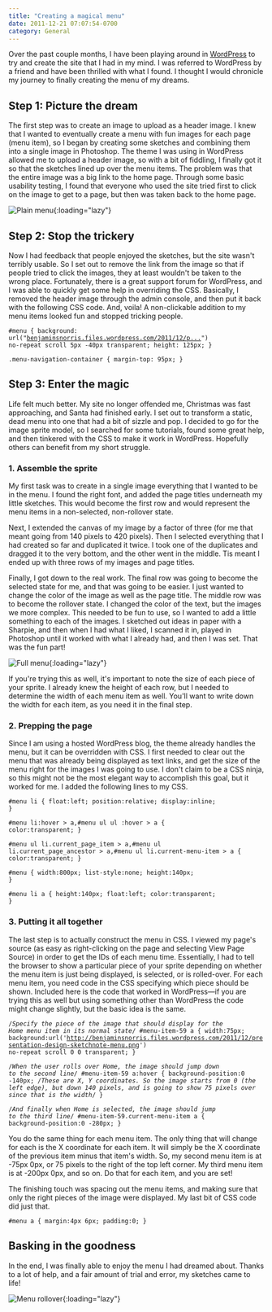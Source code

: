 ```yaml
---
title: "Creating a magical menu"
date: 2011-12-21 07:07:54-0700
category: General
---
```


Over the past couple months, I have been playing around in <a href="http://www.wordpress.com">WordPress</a> to try and create the site that I had in my mind. I was referred to WordPress by a friend and have been thrilled with what I found. I thought I would chronicle my journey to finally creating the menu of my dreams.
<h2>Step 1: Picture the dream</h2>
The first step was to create an image to upload as a header image. I knew that I wanted to eventually create a menu with fun images for each page (menu item), so I began by creating some sketches and combining them into a single image in Photoshop. The theme I was using in WordPress allowed me to upload a header image, so with a bit of fiddling, I finally got it so that the sketches lined up over the menu items. The problem was that the entire image was a big link to the home page. Through some basic usability testing, I found that everyone who used the site tried first to click on the image to get to a page, but then was taken back to the home page.

![Plain menu](https://media.bennorris.org/images/posts/menu/header-menu-plain.png){:loading="lazy"}

<h2>Step 2: Stop the trickery</h2>
Now I had feedback that people enjoyed the sketches, but the site wasn't terribly usable. So I set out to remove the link from the image so that if people tried to click the images, they at least wouldn't be taken to the wrong place. Fortunately, there is a great support forum for WordPress, and I was able to quickly get some help in overriding the CSS. Basically, I removed the header image through the admin console, and then put it back with the following CSS code. And, voila! A non-clickable addition to my menu items looked fun and stopped tricking people.

<code>#menu {
background: url("[benjaminsnorris.files.wordpress.com/2011/12/p...](http://benjaminsnorris.files.wordpress.com/2011/12/presentations-design-sketchnotes-header.png)") no-repeat scroll 5px -40px transparent;
height: 125px;
}</code>

<code>.menu-navigation-container {
margin-top: 95px;
}</code>
<h2>Step 3: Enter the magic</h2>
Life felt much better. My site no longer offended me, Christmas was fast approaching, and Santa had finished early. I set out to transform a static, dead menu into one that had a bit of sizzle and pop. I decided to go for the image sprite model, so I searched for some tutorials, found some great help, and then tinkered with the CSS to make it work in WordPress. Hopefully others can benefit from my short struggle.
<h3>1. Assemble the sprite</h3>
My first task was to create in a single image everything that I wanted to be in the menu. I found the right font, and added the page titles underneath my little sketches. This would become the first row and would represent the menu items in a non-selected, non-rollover state.

Next, I extended the canvas of my image by a factor of three (for me that meant going from 140 pixels to 420 pixels). Then I selected everything that I had created so far and duplicated it twice. I took one of the duplicates and dragged it to the very bottom, and the other went in the middle. Tis meant I ended up with three rows of my images and page titles.

Finally, I got down to the real work. The final row was going to become the selected state for me, and that was going to be easier. I just wanted to change the color of the image as well as the page title. The middle row was to become the rollover state. I changed the color of the text, but the images we more complex. This needed to be fun to use, so I wanted to add a little something to each of the images. I sketched out ideas in paper with a Sharpie, and then when I had what I liked, I scanned it in, played in Photoshop until it worked with what I already had, and then I was set. That was the fun part!

![Full menu](https://media.bennorris.org/images/posts/menu/header-menu-full.png){:loading="lazy"}

If you're trying this as well, it's important to note the size of each piece of your sprite. I already knew the height of each row, but I needed to determine the width of each menu item as well. You'll want to write down the width for each item, as you need it in the final step.
<h3>2. Prepping the page</h3>
Since I am using a hosted WordPress blog, the theme already handles the menu, but it can be overridden with CSS. I first needed to clear out the menu that was already being displayed as text links, and get the size of the menu right for the images I was going to use. I don't claim to be a CSS ninja, so this might not be the most elegant way to accomplish this goal, but it worked for me. I added the following lines to my CSS.

<code>#menu li {
float:left;
position:relative;
display:inline;
}</code>

<code>#menu li:hover &gt; a,#menu ul ul :hover &gt; a {
color:transparent;
}</code>

<code>#menu ul li.current_page_item &gt; a,#menu ul li.current_page_ancestor &gt; a,#menu ul li.current-menu-item &gt; a {
color:transparent;
}</code>

<code>#menu {
width:800px;
list-style:none;
height:140px;
}</code>

<code>#menu li a {
height:140px;
float:left;
color:transparent;
}</code>

<h3>3. Putting it all together</h3>
The last step is to actually construct the menu in CSS. I viewed my page's source (as easy as right-clicking on the page and selecting View Page Source) in order to get the IDs of each menu time. Essentially, I had to tell the browser to show a particular piece of your sprite depending on whether the menu item is just being displayed, is selected, or is rolled-over. For each menu item, you need code in the CSS specifying which piece should be shown. Included here is the code that worked in WordPress—if you are trying this as well but using something other than WordPress the code might change slightly, but the basic idea is the same.

<code>/*Specify the piece of the image that should display for the Home menu item in its normal state*/
#menu-item-59 a {
width:75px;
background:url('http://benjaminsnorris.files.wordpress.com/2011/12/presentation-design-sketchnote-menu.png') no-repeat scroll 0 0 transparent;
}</code>

<code>/*When the user rolls over Home, the image should jump down to the second line*/
#menu-item-59 a:hover {
background-position:0 -140px;
/*These are X, Y coordinates. So the image starts from 0 (the left edge), but down 140 pixels, and is going to show 75 pixels over since that is the width*/
}</code>

<code>/*And finally when Home is selected, the image should jump to the third line*/
#menu-item-59.current-menu-item a {
background-position:0 -280px;
}</code>

You do the same thing for each menu item. The only thing that will change for each is the X coordinate for each item. It will simply be the X coordinate of the previous item minus that item's width. So, my second menu item is at -75px 0px, or 75 pixels to the right of the top left corner. My third menu item is at -200px 0px, and so on. Do that for each item, and you are set!

The finishing touch was spacing out the menu items, and making sure that only the right pieces of the image were displayed. My last bit of CSS code did just that.

<code>#menu a {
margin:4px 6px;
padding:0;
}</code>

<h2>Basking in the goodness</h2>
In the end, I was finally able to enjoy the menu I had dreamed about. Thanks to a lot of help, and a fair amount of trial and error, my sketches came to life!

![Menu rollover](https://media.bennorris.org/images/posts/menu/header-menu-rollover.png){:loading="lazy"}
